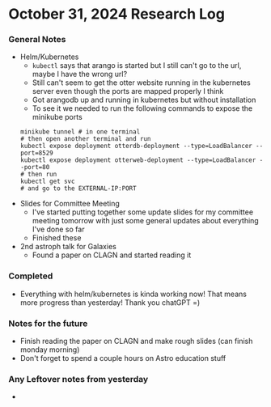 # October 31, 2024 Research Log
### General Notes
* Helm/Kubernetes
  * `kubectl` says that arango is started but I still can't go to the url, maybe I have the wrong url?
  * Still can't seem to get the otter website running in the kubernetes server even though the ports are mapped properly I think
  * Got arangodb up and running in kubernetes but without installation
  * To see it we needed to run the following commands to expose the minikube ports
  ```
  minikube tunnel # in one terminal
  # then open another terminal and run
  kubectl expose deployment otterdb-deployment --type=LoadBalancer --port=8529
  kubectl expose deployment otterweb-deployment --type=LoadBalancer --port=80
  # then run 
  kubectl get svc
  # and go to the EXTERNAL-IP:PORT
  ```
* Slides for Committee Meeting
  * I've started putting together some update slides for my committee meeting tomorrow with just some general updates about everything I've done so far
  * Finished these
* 2nd astroph talk for Galaxies
  * Found a paper on CLAGN and started reading it

### Completed
* Everything with helm/kubernetes is kinda working now! That means more progress than yesterday! Thank you chatGPT =)

### Notes for the future
* Finish reading the paper on CLAGN and make rough slides (can finish monday morning)
* Don't forget to spend a couple hours on Astro education stuff

### Any Leftover notes from yesterday
* 
